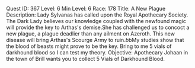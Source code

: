 Quest ID: 367
Level: 6
Min Level: 6
Race: 178
Title: A New Plague
Description: Lady Sylvanas has called upon the Royal Apothecary Society. The Dark Lady believes our knowledge coupled with the newfound magic will provide the key to Arthas's demise.She has challenged us to concoct a new plague, a plague deadlier than any ailment on Azeroth. This new disease will bring Arthas's Scourge Army to ruin.$b$bMy studies show that the blood of beasts might prove to be the key. Bring to me 5 vials of darkhound blood so I can test my theory. 
Objective: Apothecary Johaan in the town of Brill wants you to collect 5 Vials of Darkhound Blood.
